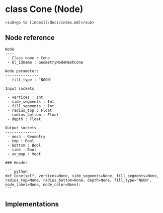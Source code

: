 # class Cone (Node)

    <sub>go to [index](/docs/index.md)</sub>
    
## Node reference

    Node
    ----
     - Class name : Cone
     - bl_idname : GeometryNodeMeshCone
    
    Node parameters
    ---------------
     - fill_type : 'NGON'
    
    Input sockets
    -------------
     - vertices : Int
     - side_segments : Int
     - fill_segments : Int
     - radius_top : Float
     - radius_bottom : Float
     - depth : Float
    
    Output sockets
    --------------
     - mesh : Geometry
     - top : Bool
     - bottom : Bool
     - side : Bool
     - uv_map : Vect
    
    ### Header

    ``` python
    def Cone(self, vertices=None, side_segments=None, fill_segments=None, radius_top=None, radius_bottom=None, depth=None, fill_type='NGON', node_label=None, node_color=None):
    ```
    
## Implementations

    
    